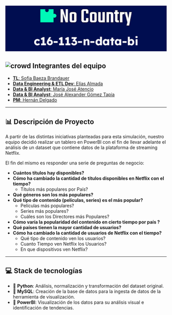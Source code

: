 
![Logo](https://github.com/No-Country/c16-113-n-data-bi/blob/804cd3081162986cb7c9461da39be35f65eeefec/resources/Bannerreadme.png)

## <img width="30" height="30" src="https://github.com/No-Country/c16-113-n-data-bi/assets/65770894/91256d1f-e969-417d-8b17-b793573bf236" alt="crowd"/> Integrantes del equipo

- [**TL**: Sofia Baeza Brandauer](https://www.linkedin.com/in/sofia-brandauer/)
- [**Data Engineering & ETL Dev**: Elías Almada](https://www.linkedin.com/in/elias-almada-795a54158/)
- [**Data & BI Analyst**: María José Atencio](https://www.linkedin.com/in/maria-jose-atencio-96a8761aa/)
- [**Data & BI Analyst**: José Alexander Gómez Tapia](https://www.linkedin.com/in/josealexandergt?utm_source=share&utm_campaign=share_via&utm_content=profile&utm_medium=android_app)
- [**PM**: Hernán Delgado](https://www.linkedin.com/in/hern%C3%A1n-delgado?utm_source=share&utm_campaign=share_via&utm_content=profile&utm_medium=ios_app)

-----------------------------------------------------------------------------------------------------------------------------------------------------------------------------------------
## :bar_chart: Descripción de Proyecto

A partir de las distintas iniciativas planteadas para esta simulación, nuestro equipo decidió realizar un tablero en PowerBI con el fin de llevar adelante el análisis de un dataset que contiene datos de la plataforma de streaming Netflix.

El fin del mismo es responder una serie de preguntas de negocio:

- **Cuántos títulos hay disponibles?**
- **Cómo ha cambiado la cantidad de títulos disponibles en Netflix con el tiempo?**
    - Títulos más populares por País?
- **Qué géneros son los más populares?**
- **Qué tipo de contenido (películas, series) es el más popular?**
    - Películas más populares?
    - Series más populares?
    - Cuáles son los Directores más Populares?
- **Cómo varía la popularidad del contenido en cierto tiempo por país ?**
- **Qué países tienen la mayor cantidad de usuarios?**
- **Cómo ha cambiado la cantidad de usuarios de Netflix con el tiempo?**
    - Qué tipo de contenido ven los usuarios?
    - Cuanto Tiempo ven Netflix los Usuarios?
    - En que dispositivos ven Netflix?
----------------------------------------------------------------------------------------------------------------------------------------------------------------------------------------------
## :computer: Stack de tecnologías

- 🔧 **Python**: Análisis, normalización y transformación del dataset original. 
- 📝 **MySQL**: Creación de la base de datos para la ingesta de datos de la herramienta de visualización.
- 📑 **PowerBI**: Visualización de los datos para su análisis visual e identificación de tendencias.
